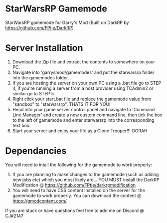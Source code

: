 # StarWarsRP Gamemode
StarWarsRP gamemode for Garry's Mod (Built on DarkRP by https://github.com/FPtje/DarkRP)

# Server Installation
1. Download the Zip file and extract the contents to somewhere on your PC.
2. Navigate into 'garrysmod/gamemodes' and put the starwarsrp folder into the gamemodes folder.
3. If you are hosting the server on your own PC using a .bat file go to STEP 4, if you're running a server from a host provider using TCAdmin2 or similar go to STEP 5.
4. Right click your start.bat file and replace the gamemode value from "sandbox" to "starwarsrp". THATS IT FOR YOU!
5. Head into your game server control panel and navigate to 'Command Line Manager' and create a new custom command line, then tick the box to the left of gamemode and enter starwarsrp into the corresponding text box.
6. Start your server and enjoy your life as a Clone Trooper!!! OORAH

# Dependancies
You will need to intall the following for the gamemode to work properly:
1. If you are planning to make changes to the gamemode (such as adding new jobs etc) which you most likely are... YOU MUST install the DarkRP Modification @ https://github.com/FPtje/darkrpmodification
2. You will need to have CSS content installed on the server for the gamemode to work properly. You can download the content @ https://gmodcontent.com/

If you are stuck or have questions feel free to add me on Discord @ CJ#2147
